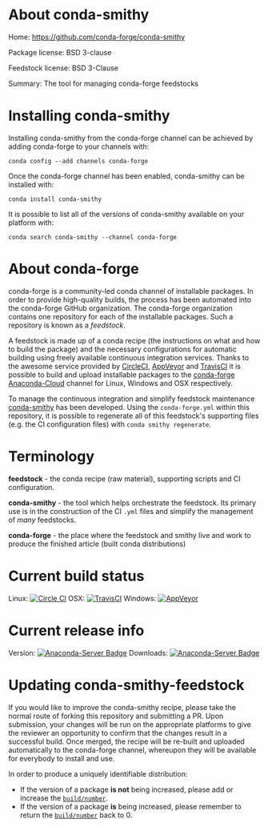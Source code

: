About conda-smithy
==================

Home: https://github.com/conda-forge/conda-smithy

Package license: BSD 3-clause

Feedstock license: BSD 3-Clause

Summary: The tool for managing conda-forge feedstocks



Installing conda-smithy
=======================

Installing conda-smithy from the conda-forge channel can be achieved by adding conda-forge to your channels with:

```
conda config --add channels conda-forge
```

Once the conda-forge channel has been enabled, conda-smithy can be installed with:

```
conda install conda-smithy
```

It is possible to list all of the versions of conda-smithy available on your platform with:

```
conda search conda-smithy --channel conda-forge
```


About conda-forge
=================

conda-forge is a community-led conda channel of installable packages.
In order to provide high-quality builds, the process has been automated into the
conda-forge GitHub organization. The conda-forge organization contains one repository 
for each of the installable packages. Such a repository is known as a *feedstock*.

A feedstock is made up of a conda recipe (the instructions on what and how to build
the package) and the necessary configurations for automatic building using freely
available continuous integration services. Thanks to the awesome service provided by
[CircleCI](https://circleci.com/), [AppVeyor](http://www.appveyor.com/)
and [TravisCI](https://travis-ci.org/) it is possible to build and upload installable
packages to the [conda-forge](https://anaconda.org/conda-forge)
[Anaconda-Cloud](http://docs.anaconda.org/) channel for Linux, Windows and OSX respectively.

To manage the continuous integration and simplify feedstock maintenance
[conda-smithy](http://github.com/conda-forge/conda-smithy) has been developed.
Using the ``conda-forge.yml`` within this repository, it is possible to regenerate all of
this feedstock's supporting files (e.g. the CI configuration files) with ``conda smithy regenerate``.


Terminology
===========

**feedstock** - the conda recipe (raw material), supporting scripts and CI configuration.

**conda-smithy** - the tool which helps orchestrate the feedstock.
                   Its primary use is in the construction of the CI ``.yml`` files
                   and simplify the management of *many* feedstocks.

**conda-forge** - the place where the feedstock and smithy live and work to
                  produce the finished article (built conda distributions)

Current build status
====================

Linux: [![Circle CI](https://circleci.com/gh/conda-forge/conda-smithy-feedstock.svg?style=svg)](https://circleci.com/gh/conda-forge/conda-smithy-feedstock)
OSX: [![TravisCI](https://travis-ci.org/conda-forge/conda-smithy-feedstock.svg?branch=master)](https://travis-ci.org/conda-forge/conda-smithy-feedstock) 
Windows: [![AppVeyor](https://ci.appveyor.com/api/projects/status/github/conda-forge/conda-smithy-feedstock?svg=True)](https://ci.appveyor.com/project/conda-forge/conda-smithy-feedstock/branch/master)

Current release info
====================
Version: [![Anaconda-Server Badge](https://anaconda.org/conda-forge/conda-smithy/badges/version.svg)](https://anaconda.org/conda-forge/conda-smithy)
Downloads: [![Anaconda-Server Badge](https://anaconda.org/conda-forge/conda-smithy/badges/downloads.svg)](https://anaconda.org/conda-forge/conda-smithy)


Updating conda-smithy-feedstock
===============================

If you would like to improve the conda-smithy recipe, please take the normal
route of forking this repository and submitting a PR. Upon submission, your changes will
be run on the appropriate platforms to give the reviewer an opportunity to confirm that the
changes result in a successful build. Once merged, the recipe will be re-built and uploaded
automatically to the conda-forge channel, whereupon they will be available for everybody to
install and use.

In order to produce a uniquely identifiable distribution:
 * If the version of a package **is not** being increased, please add or increase
   the [``build/number``](http://conda.pydata.org/docs/building/meta-yaml.html#build-number-and-string). 
 * If the version of a package **is** being increased, please remember to return
   the [``build/number``](http://conda.pydata.org/docs/building/meta-yaml.html#build-number-and-string)
   back to 0.
